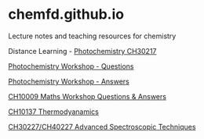# chemfd.github.io
Lecture notes and teaching resources for chemistry

Distance Learning - [Photochemistry CH30217](https://chemfd.github.io/Photochemistry_2/)

[Photochemistry Workshop - Questions](https://chemfd.github.io/PhotochemistryWorkshop/)

[Photochemistry Workshop - Answers](https://chemfd.github.io/PhotochemistryWorkshopAnswers/)

[CH10009 Maths Workshop Questions & Answers](https://chemfd.github.io/CH10009MathsWorkshops/)

[CH10137 Thermodyanamics](https://chemfd.github.io/CH10137/)

[CH30227/CH40227 Advanced Spectroscopic Techniques](https://chemfd.github.io/AOS/)
